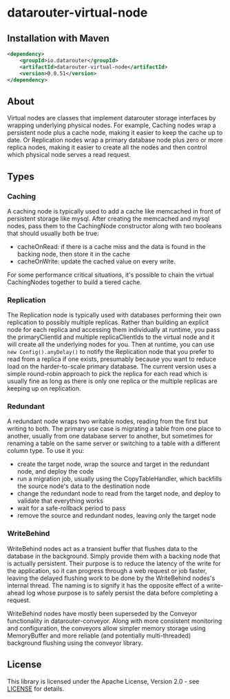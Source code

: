 # datarouter-virtual-node

## Installation with Maven

```xml
<dependency>
	<groupId>io.datarouter</groupId>
	<artifactId>datarouter-virtual-node</artifactId>
	<version>0.0.51</version>
</dependency>
```

## About

Virtual nodes are classes that implement datarouter storage interfaces by wrapping underlying physical nodes.  For example, Caching nodes wrap a persistent
node plus a cache node, making it easier to keep the cache up to date.  Or Replication nodes wrap a primary database node plus zero or more replica nodes,
making it easier to create all the nodes and then control which physical node serves a read request.

## Types

### Caching

A caching node is typically used to add a cache like memcached in front of persistent storage like mysql.  After creating the memcached and mysql nodes, 
pass them to the CachingNode constructor along with two booleans that should usually both be true:
- cacheOnRead: if there is a cache miss and the data is found in the backing node, then store it in the cache
- cacheOnWrite: update the cached value on every write.

For some performance critical situations, it's possible to chain the virtual CachingNodes together to build a tiered cache.

### Replication

The Replication node is typically used with databases performing their own replication to possibly multiple replicas.  Rather than building an explicit node
for each replica and accessing them individually at runtime, you pass the primaryClientId and multiple replicaClientIds to the virtual node and it will
create all the underlying nodes for you.  Then at runtime, you can use `new Config().anyDelay()` to notify the Replication node that you prefer to
read from a replica if one exists, presumably because you want to reduce load on the harder-to-scale primary database.  The current version uses a simple round-robin 
approach to pick the replica for each read which is usually fine as long as there is only one replica or the multiple replicas are keeping up on replication.

### Redundant

A redundant node wraps two writable nodes, reading from the first but writing to both.  The primary use case is migrating a table from one place to another,
usually from one database server to another, but sometimes for renaming a table on the same server or switching to a table with a different column type.  To use it
you:
- create the target node, wrap the source and target in the redundant node, and deploy the code
- run a migration job, usually using the CopyTableHandler, which backfills the source node's data to the destination node
- change the redundant node to read from the target node, and deploy to validate that everything works
- wait for a safe-rollback period to pass
- remove the source and redundant nodes, leaving only the target node

### WriteBehind

WriteBehind nodes act as a transient buffer that flushes data to the database in the background.  Simply provide them with a backing node that is actually persistent.
Their purpose is to reduce the latency of the write for the application, so it can progress through a web request or job faster, leaving the delayed flushing
work to be done by the WriteBehind nodes's internal thread.  The naming is to signify it has the opposite effect of a write-ahead log whose purpose is to safely
persist the data before completing a request.

WriteBehind nodes have mostly been superseded by the Conveyor functionality in datarouter-conveyor.  Along with more consistent monitoring and configuration, the 
conveyors allow simpler memory storage using MemoryBuffer and more reliable (and potentially multi-threaded) background flushing using the conveyor library.

## License

This library is licensed under the Apache License, Version 2.0 - see [LICENSE](../LICENSE) for details.
